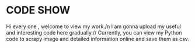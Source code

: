 # CODE SHOW

Hi every one , welcome to view my work./n
I am gonna upload my useful and interesting code here gradually.//
Currently, you can view my Python code to scrapy image and detailed information online and save them as csv.
